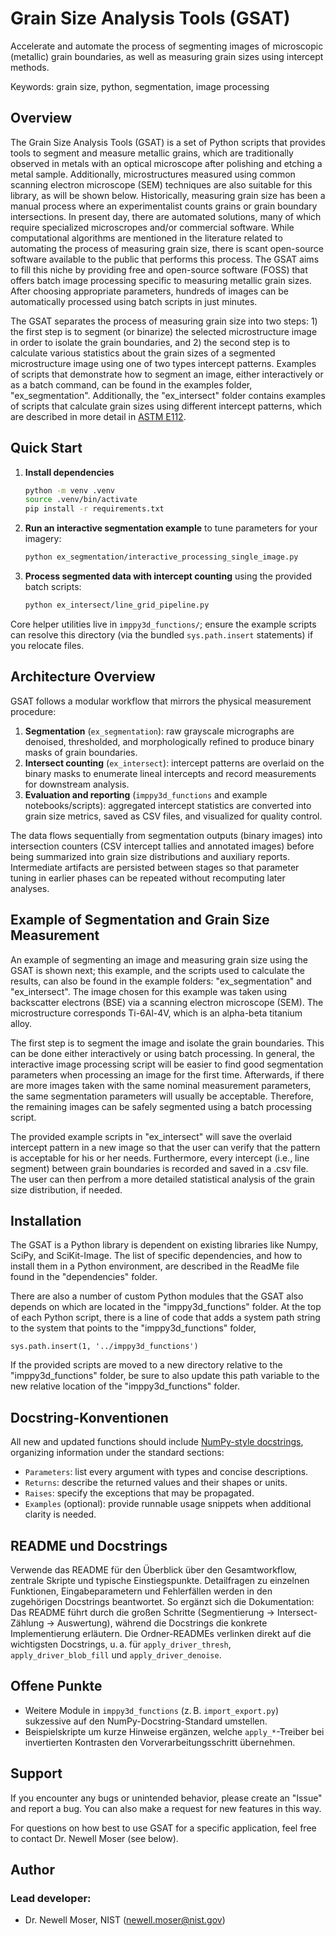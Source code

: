 # Grain Size Analysis Tools (GSAT)

Accelerate and automate the process of segmenting images of microscopic 
(metallic) grain boundaries, as well as measuring grain sizes using intercept
methods.

Keywords: grain size, python, segmentation, image processing

## Overview

The Grain Size Analysis Tools (GSAT) is a set of Python scripts that provides tools to segment and measure metallic grains, which are traditionally observed in metals with an optical microscope after polishing and etching a metal sample. Additionally, microstructures measured using common scanning electron microscope (SEM) techniques are also suitable for this library, as will be shown below. Historically, measuring grain size has been a manual process where an experimentalist counts grains or grain boundary intersections. In present day, there are automated solutions, many of which require specialized microscropes and/or commercial software. While computational algorithms are mentioned in the literature related to automating the process of measuring grain size, there is scant open-source software available to the public that performs this process. The GSAT aims to fill this niche by providing free and open-source software (FOSS) that offers batch image processing specific to measuring metallic grain sizes. After choosing appropriate parameters, hundreds of images can be automatically processed using batch scripts in just minutes.

The GSAT separates the process of measuring grain size into two steps: 1) the first step is to segment (or binarize) the selected microstructure image in order to isolate the grain boundaries, and 2) the second step is to calculate various statistics about the grain sizes of a segmented microstructure image using one of two types intercept patterns. Examples of scripts that demonstrate how to segment an image, either interactively or as a batch command, can be found in the examples folder, "ex_segmentation". Additionally, the "ex_intersect" folder contains examples of scripts that calculate grain sizes using different intercept patterns, which are described in more detail in [ASTM E112](https://www.astm.org/standards/e112).

## Quick Start

1. **Install dependencies**
   ```bash
   python -m venv .venv
   source .venv/bin/activate
   pip install -r requirements.txt
   ```
2. **Run an interactive segmentation example** to tune parameters for your imagery:
   ```bash
   python ex_segmentation/interactive_processing_single_image.py
   ```
3. **Process segmented data with intercept counting** using the provided batch scripts:
   ```bash
   python ex_intersect/line_grid_pipeline.py
   ```

Core helper utilities live in `imppy3d_functions/`; ensure the example scripts can resolve this directory (via the bundled `sys.path.insert` statements) if you relocate files.

## Architecture Overview

GSAT follows a modular workflow that mirrors the physical measurement procedure:

1. **Segmentation** (`ex_segmentation`): raw grayscale micrographs are denoised, thresholded, and morphologically refined to produce binary masks of grain boundaries.
2. **Intersect counting** (`ex_intersect`): intercept patterns are overlaid on the binary masks to enumerate lineal intercepts and record measurements for downstream analysis.
3. **Evaluation and reporting** (`imppy3d_functions` and example notebooks/scripts): aggregated intercept statistics are converted into grain size metrics, saved as CSV files, and visualized for quality control.

The data flows sequentially from segmentation outputs (binary images) into intersection counters (CSV intercept tallies and annotated images) before being summarized into grain size distributions and auxiliary reports. Intermediate artifacts are persisted between stages so that parameter tuning in earlier phases can be repeated without recomputing later analyses.

## Example of Segmentation and Grain Size Measurement

An example of segmenting an image and measuring grain size using the GSAT is shown next; this example, and the scripts used to calculate the results, can also be found in the example folders: "ex_segmentation" and "ex_intersect". The image chosen for this example was taken using backscatter electrons (BSE) via a scanning electron microscope (SEM). The microstructure corresponds Ti-6Al-4V, which is an alpha-beta titanium alloy.

The first step is to segment the image and isolate the grain boundaries. This can be done either interactively or using batch processing. In general, the interactive image processing script will be easier to find good segmentation parameters when processing an image for the first time. Afterwards, if there are more images taken with the same nominal measurement parameters, the same segmentation parameters will usually be acceptable. Therefore, the remaining images can be safely segmented using a batch processing script. 

The provided example scripts in "ex_intersect" will save the overlaid intercept pattern in a new image so that the user can verify that the pattern is acceptable for his or her needs. Furthermore, every intercept (i.e., line segment) between grain boundaries is recorded and saved in a .csv file. The user can then perfrom a more detailed statistical analysis of the grain size distribution, if needed. 

## Installation

The GSAT is a Python library is dependent on existing libraries like Numpy, SciPy, and SciKit-Image. The list of specific dependencies, and how to install them in a Python environment, are described in the ReadMe file found in the "dependencies" folder.

There are also a number of custom Python modules that the GSAT also depends on which are located in the "imppy3d_functions" folder. At the top of each Python script, there is a line of code that adds a system path string to the system that points to the "imppy3d_functions" folder,

  `sys.path.insert(1, '../imppy3d_functions')`

If the provided scripts are moved to a new directory relative to the "imppy3d_functions" folder, be sure to also update this path variable to the new relative location of the "imppy3d_functions" folder.

## Docstring-Konventionen

All new and updated functions should include [NumPy-style docstrings](https://numpydoc.readthedocs.io/en/latest/format.html), organizing information under the standard sections:

- `Parameters`: list every argument with types and concise descriptions.
- `Returns`: describe the returned values and their shapes or units.
- `Raises`: specify the exceptions that may be propagated.
- `Examples` (optional): provide runnable usage snippets when additional clarity is needed.

## README und Docstrings

Verwende das README für den Überblick über den Gesamtworkflow, zentrale Skripte und typische Einstiegspunkte. Detailfragen zu einzelnen Funktionen, Eingabeparametern und Fehlerfällen werden in den zugehörigen Docstrings beantwortet. So ergänzt sich die Dokumentation: Das README führt durch die großen Schritte (Segmentierung → Intersect-Zählung → Auswertung), während die Docstrings die konkrete Implementierung erläutern. Die Ordner-READMEs verlinken direkt auf die wichtigsten Docstrings, u. a. für `apply_driver_thresh`, `apply_driver_blob_fill` und `apply_driver_denoise`.

## Offene Punkte

* Weitere Module in `imppy3d_functions` (z. B. `import_export.py`) sukzessive auf den NumPy-Docstring-Standard umstellen.
* Beispielskripte um kurze Hinweise ergänzen, welche `apply_*`-Treiber bei invertierten Kontrasten den Vorverarbeitungsschritt übernehmen.

## Support
If you encounter any bugs or unintended behavior, please create an "Issue" and report a bug. You can also make a request for new features in this way. 

For questions on how best to use GSAT for a specific application, feel free
to contact Dr. Newell Moser (see below).

## Author

### Lead developer: 
* Dr. Newell Moser, NIST (newell.moser@nist.gov)

